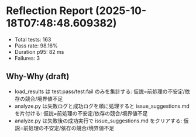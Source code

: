 # Reflection Report (2025-10-18T07:48:48.609382)

- Total tests: 163
- Pass rate: 98.16%
- Duration p95: 82 ms
- Failures: 3

## Why-Why (draft)
- load_results は test:pass/test:fail のみを集計する: 仮説=前処理の不安定/依存の競合/境界値不足
- analyze.py は失敗ログと成功ログを順に処理すると issue_suggestions.md を片付ける: 仮説=前処理の不安定/依存の競合/境界値不足
- analyze.py は失敗後の成功実行で issue_suggestions.md をクリアする: 仮説=前処理の不安定/依存の競合/境界値不足
